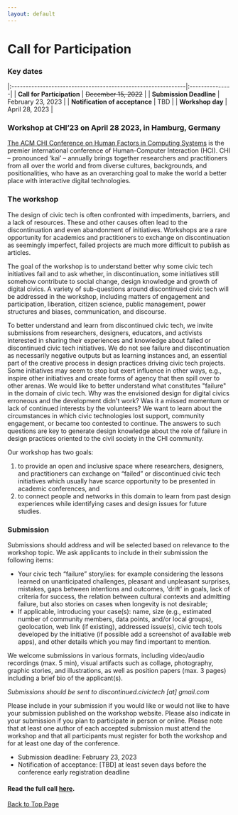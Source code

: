 ```yaml
---
layout: default
---
```



# Call for Participation

### Key dates

|:-------------------------------------------------------------|:---------------|
| **Call for Participation** | ~~December 15, 2022~~ | 
| **Submission Deadline** | February 23, 2023 | 
| **Notification of acceptance** | TBD | 
| **Workshop day** | April 28, 2023 |


### Workshop at CHI’23 on April 28 2023, in Hamburg, Germany 

<a href="https://chi2023.acm.org/">The ACM CHI Conference on Human Factors in Computing Systems</a> is the premier international conference of Human-Computer Interaction (HCI). CHI – pronounced ‘kai’ – annually brings together researchers and practitioners from all over the world and from diverse cultures, backgrounds, and positionalities, who have as an overarching goal to make the world a better place with interactive digital technologies.

### The workshop
The design of civic tech is often confronted with impediments, barriers, and a lack of resources. These and other causes often lead to the discontinuation and even abandonment of initiatives. Workshops are a rare opportunity for academics and practitioners to exchange on discontinuation as seemingly imperfect, failed projects are much more difficult to publish as articles. 

The goal of the workshop is to understand better why some civic tech initiatives fail and to ask whether, in discontinuation, some initiatives still somehow contribute to social change, design knowledge and growth of digital civics. A variety of sub-questions around discontinued civic tech will be addressed in the workshop, including matters of engagement and participation, liberation, citizen science, public management, power structures and biases, communication, and discourse. 

To better understand and learn from discontinued civic tech, we invite submissions from researchers, designers, educators, and activists interested in sharing their experiences and knowledge about failed or discontinued civic tech initiatives. We do not see failure and discontinuation as necessarily negative outputs but as learning instances and, an essential part of the creative process in design practices driving civic tech projects. Some initiatives may seem to stop but exert influence in other ways, e.g., inspire other initiatives and create forms of agency that then spill over to other arenas. We would like to better understand what constitutes "failure" in the domain of civic tech. Why was the envisioned design for digital civics erroneous and the development didn't work? Was it a missed momentum or lack of continued interests by the volunteers? We want to learn about the circumstances in which civic technologies lost support, community engagement, or became too contested to continue. The answers to such questions are key to generate design knowledge about the role of failure in design practices oriented to the civil society in the CHI community. 

Our workshop has two goals: 
1. to provide an open and inclusive space where researchers, designers, and practitioners can exchange on “failed” or discontinued civic tech initiatives which usually have scarce opportunity to be presented in academic conferences, and
2. to connect people and networks in this domain to learn from past design experiences while identifying cases and design issues for future studies. 

### Submission
Submissions should address and will be selected based on relevance to the workshop topic. We ask applicants to include in their submission the following items: 
* Your civic tech “failure” story/ies: for example considering the lessons learned on unanticipated challenges, pleasant and unpleasant surprises, mistakes, gaps between intentions and outcomes, 'drift' in goals, lack of criteria for success, the relation between cultural contexts and admitting failure, but also stories on cases when longevity is not desirable; 
* If applicable, introducing your case(s): name, size (e.g., estimated number of community members, data points, and/or local groups), geolocation, web link (if existing), addressed issue(s), civic tech tools developed by the initiative (if possible add a screenshot of available web apps), and other details which you may find important to mention.

We welcome submissions in various formats, including video/audio recordings (max. 5 min), visual artifacts such as collage, photography, graphic stories, and illustrations, as well as position papers (max. 3 pages) including a brief bio of the applicant(s). 

_Submissions should be sent to discontinued.civictech [at] gmail.com_

Please include in your submission if you would like or would not like to have your submission published on the workshop website. Please also indicate in your submission if you plan to participate in person or online. Please note that at least one author of each accepted submission must attend the workshop and that all participants must register for both the workshop and for at least one day of the conference.

* Submission deadline: February 23, 2023
* Notification of acceptance: [TBD] at least seven days before the conference early registration deadline

#### Read the full call <a href="files/Preprint_Hamm_Shibuya_Pargman_etal_Failed_yet_successful.pdf">here</a>. 

<a href = "./" class="btn-to-top">Back to Top Page</a>